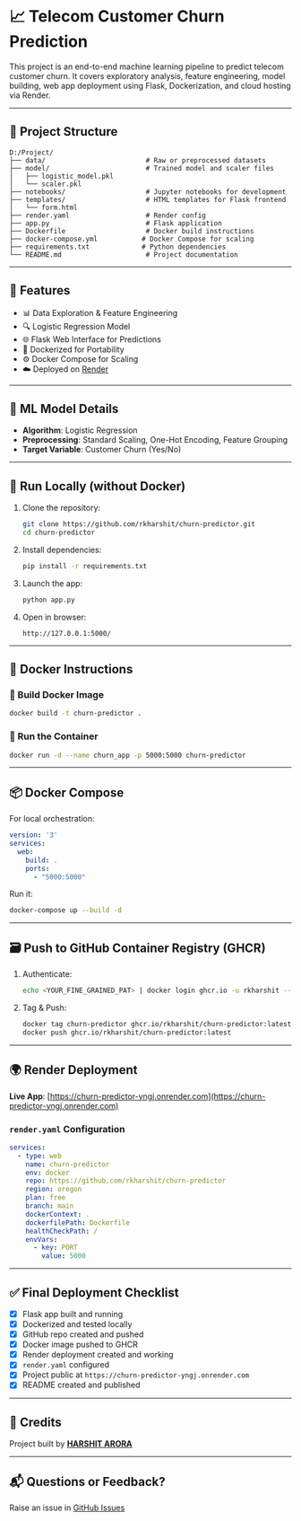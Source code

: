 # 📈 Telecom Customer Churn Prediction

This project is an end-to-end machine learning pipeline to predict telecom customer churn. It covers exploratory analysis, feature engineering, model building, web app deployment using Flask, Dockerization, and cloud hosting via Render.

---

## 📁 Project Structure

```
D:/Project/
├── data/                         # Raw or preprocessed datasets
├── model/                        # Trained model and scaler files
│   ├── logistic_model.pkl
│   └── scaler.pkl
├── notebooks/                    # Jupyter notebooks for development
├── templates/                    # HTML templates for Flask frontend
│   └── form.html
├── render.yaml                   # Render config
├── app.py                        # Flask application
├── Dockerfile                    # Docker build instructions
├── docker-compose.yml           # Docker Compose for scaling
├── requirements.txt             # Python dependencies
└── README.md                     # Project documentation
```

---

## 🔧 Features

- 📊 Data Exploration & Feature Engineering
- 🔍 Logistic Regression Model
- 🌐 Flask Web Interface for Predictions
- 🐳 Dockerized for Portability
- ⚙️ Docker Compose for Scaling
- ☁️ Deployed on [Render](https://churn-predictor-yngj.onrender.com)

---

## 🧪 ML Model Details

- **Algorithm**: Logistic Regression  
- **Preprocessing**: Standard Scaling, One-Hot Encoding, Feature Grouping  
- **Target Variable**: Customer Churn (Yes/No)

---

## 🚀 Run Locally (without Docker)

1. Clone the repository:
   ```bash
   git clone https://github.com/rkharshit/churn-predictor.git
   cd churn-predictor
   ```

2. Install dependencies:
   ```bash
   pip install -r requirements.txt
   ```

3. Launch the app:
   ```bash
   python app.py
   ```

4. Open in browser:
   ```
   http://127.0.0.1:5000/
   ```

---

## 🐳 Docker Instructions

### 🔨 Build Docker Image

```bash
docker build -t churn-predictor .
```

### 🚀 Run the Container

```bash
docker run -d --name churn_app -p 5000:5000 churn-predictor
```

---

## 📦 Docker Compose

For local orchestration:

```yaml
version: '3'
services:
  web:
    build: .
    ports:
      - "5000:5000"
```

Run it:

```bash
docker-compose up --build -d
```

---

## 🗃️ Push to GitHub Container Registry (GHCR)

1. Authenticate:
   ```bash
   echo <YOUR_FINE_GRAINED_PAT> | docker login ghcr.io -u rkharshit --password-stdin
   ```

2. Tag & Push:
   ```bash
   docker tag churn-predictor ghcr.io/rkharshit/churn-predictor:latest
   docker push ghcr.io/rkharshit/churn-predictor:latest
   ```

---

## 🌍 Render Deployment

**Live App**: [https://churn-predictor-yngj.onrender.com](https://churn-predictor-yngj.onrender.com)

### `render.yaml` Configuration

```yaml
services:
  - type: web
    name: churn-predictor
    env: docker
    repo: https://github.com/rkharshit/churn-predictor
    region: oregon
    plan: free
    branch: main
    dockerContext: .
    dockerfilePath: Dockerfile
    healthCheckPath: /
    envVars:
      - key: PORT
        value: 5000
```

---
## ✅ Final Deployment Checklist

- [x] Flask app built and running
- [x] Dockerized and tested locally
- [x] GitHub repo created and pushed
- [x] Docker image pushed to GHCR
- [x] Render deployment created and working
- [x] `render.yaml` configured
- [x] Project public at `https://churn-predictor-yngj.onrender.com`
- [x] README created and published

---

## 🙌 Credits

Project built by **[HARSHIT ARORA](https://github.com/rkharshit)**  

---

## 📬 Questions or Feedback?

Raise an issue in [GitHub Issues](https://github.com/rkharshit/churn-predictor/issues)